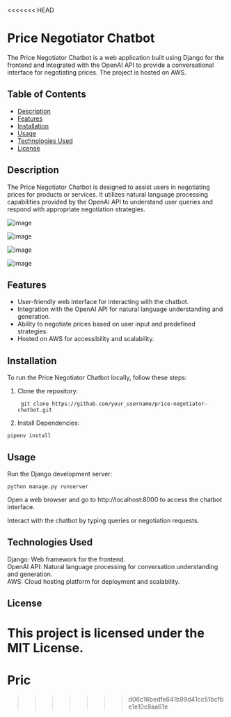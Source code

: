 <<<<<<< HEAD
# Price Negotiator Chatbot

The Price Negotiator Chatbot is a web application built using Django for the frontend and integrated with the OpenAI API to provide a conversational interface for negotiating prices. The project is hosted on AWS.

## Table of Contents

- [Description](#description)
- [Features](#features)
- [Installation](#installation)
- [Usage](#usage)
- [Technologies Used](#technologies-used)
- [License](#license)

## Description

The Price Negotiator Chatbot is designed to assist users in negotiating prices for products or services. It utilizes natural language processing capabilities provided by the OpenAI API to understand user queries and respond with appropriate negotiation strategies.

![image](https://github.com/venkateshsridharann/Price-Negotiator-Chatbot/assets/36308828/79bf0e33-788f-4b53-8542-b7ffcef209f2)  

![image](https://github.com/venkateshsridharann/Price-Negotiator-Chatbot/assets/36308828/397db24f-2224-45bb-98e1-140b3e1d8701)  

![image](https://github.com/venkateshsridharann/Price-Negotiator-Chatbot/assets/36308828/88d131b6-0c78-44b0-becc-a64dd08d6735)    
  
![image](https://github.com/venkateshsridharann/Price-Negotiator-Chatbot/assets/36308828/746025f9-8852-42bb-a04b-59f1b53e0d7d)




## Features

- User-friendly web interface for interacting with the chatbot.
- Integration with the OpenAI API for natural language understanding and generation.
- Ability to negotiate prices based on user input and predefined strategies.
- Hosted on AWS for accessibility and scalability.

## Installation

To run the Price Negotiator Chatbot locally, follow these steps:

1. Clone the repository:

   ```
    git clone https://github.com/your_username/price-negotiator-chatbot.git

2. Install Dependencies:
```
pipenv install
```

## Usage
Run the Django development server:

```
python manage.py runserver
```
Open a web browser and go to http://localhost:8000 to access the chatbot interface.

Interact with the chatbot by typing queries or negotiation requests.

## Technologies Used
Django: Web framework for the frontend.  
OpenAI API: Natural language processing for conversation understanding and generation.  
AWS: Cloud hosting platform for deployment and scalability.  

## License
This project is licensed under the MIT License.
=======
# Pric
>>>>>>> d06c16bedfe641b99d41cc51bcfbe1e10c8aa61e
